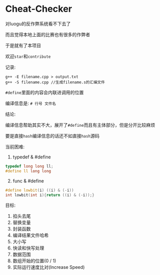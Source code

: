 # Cheat-Checker

对luogu的反作弊系统看不下去了

而且觉得本地上面的比赛也有很多的作弊者

于是就有了本项目

欢迎`star`和`contribute`

记录:

```
g++ -E filename.cpp > output.txt
g++ -S filename.cpp //生成filename.s的汇编文件
```

`#define`里面的内容会内联进调用的位置

编译信息是: `# 行号 文件名`

结论:

编译信息帮助其实不大，展开了`#define`而且有主体部分，但是分开比较麻烦

要是直接`hash`编译信息的话还不如直接`hash`源码

当前困难:

1. typedef & #define

```cpp
typedef long long ll;
#define ll long long
```

2. func & #define 

```cpp
#define lowbit(i) ((i) & (-i))
int lowbit(int i){return ((i) & (-i));}
```

目标:

1. 掐头去尾
2. 替换变量
3. 封装函数
4. 编译结果文件哈希
5. 大小写
6. 快读和快写处理
7. 数据范围
8. 数组开始的位置(0 / 1)
9. 实际运行速度比对(Increase Speed)

